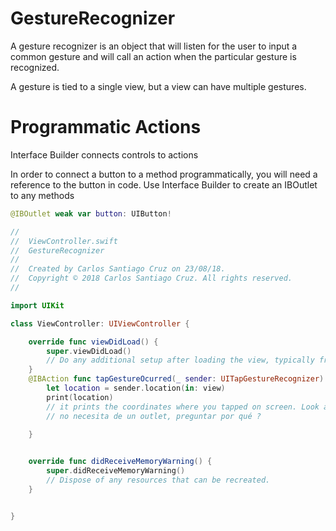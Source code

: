 # GestureRecognizer

A gesture recognizer is an object that will listen for the user to input a common gesture and will call an action when the particular gesture is recognized.

A gesture is tied to a single view, but a view can have multiple gestures.

# Programmatic Actions

Interface Builder connects controls to actions

In order to connect a button to a method programmatically, you will need a reference to the button in code. Use Interface Builder to create an IBOutlet to any methods

``` swift
@IBOutlet weak var button: UIButton!
```

``` swift
//
//  ViewController.swift
//  GestureRecognizer
//
//  Created by Carlos Santiago Cruz on 23/08/18.
//  Copyright © 2018 Carlos Santiago Cruz. All rights reserved.
//

import UIKit

class ViewController: UIViewController {

    override func viewDidLoad() {
        super.viewDidLoad()
        // Do any additional setup after loading the view, typically from a nib.
    }
    @IBAction func tapGestureOcurred(_ sender: UITapGestureRecognizer) {
        let location = sender.location(in: view)
        print(location)
        // it prints the coordinates where you tapped on screen. Look at the console
        // no necesita de un outlet, preguntar por qué ?

    }
    

    override func didReceiveMemoryWarning() {
        super.didReceiveMemoryWarning()
        // Dispose of any resources that can be recreated.
    }


}
```

